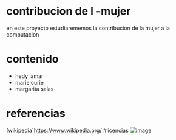 # contribucion de l -mujer
en este proyecto estudiarememos la contribucion de la mujer a la computacion
# contenido
- hedy lamar
- marie curie
- margarita salas
# referencias

[wikipedia]https://www.wikipedia.org/
#licencias
![image](https://user-images.githubusercontent.com/114906901/193536126-b08741af-0bc6-4535-8c10-9924abd23de5.PNG)

